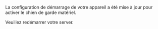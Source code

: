 La configuration de démarrage de votre appareil a été mise à jour pour activer le chien de garde matériel.

Veuillez redémarrer votre server.
